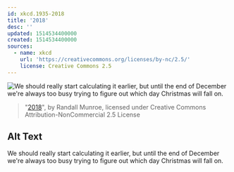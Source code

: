 ```yaml
---
id: xkcd.1935-2018
title: '2018'
desc: ''
updated: 1514534400000
created: 1514534400000
sources:
  - name: xkcd
    url: 'https://creativecommons.org/licenses/by-nc/2.5/'
    license: Creative Commons 2.5
---
```

![We should really start calculating it earlier, but until the end of December we're always too busy trying to figure out which day Christmas will fall on.](https://imgs.xkcd.com/comics/2018.png)
> "[2018](https://xkcd.com/1935/)", by Randall Munroe, licensed under Creative Commons Attribution-NonCommercial 2.5 License

## Alt Text
We should really start calculating it earlier, but until the end of December we're always too busy trying to figure out which day Christmas will fall on.
